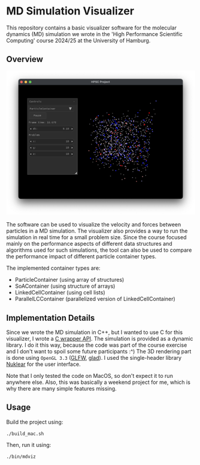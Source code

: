 # MD Simulation Visualizer

This repository contains a basic visualizer software for the molecular dynamics (MD) simulation we wrote in the 'High Performance Scientific Computing' course 2024/25 at the University of Hamburg.

## Overview
![image](media/screenshot.png)

The software can be used to visualize the velocity and forces between particles in a MD simulation. The visualizer also provides a way to run the simulation in real time for a small problem size. Since the course focused mainly on the performance aspects of different data structures and algorithms used for such simulations, the tool can also be used to compare the performance impact of different particle container types.

The implemented container types are:
- ParticleContainer (using array of structures)
- SoAContainer (using structure of arrays)
- LinkedCellContainer (using cell lists)
- ParallelLCContainer (parallelized version of LinkedCellContainer)

## Implementation Details
Since we wrote the MD simulation in C++, but I wanted to use C for this visualizer, I wrote a [C wrapper API](include/mdlib.h). The simulation is provided as a dynamic library. I do it this way, because the code was part of the course exercise and I don't want to spoil some future participants :^) The 3D rendering part is done using `OpenGL 3.3` ([GLFW](https://github.com/glfw/glfw), [glad](https://github.com/Dav1dde/glad)). I used the single-header library [Nuklear](https://github.com/Immediate-Mode-UI/Nuklear) for the user interface.

Note that I only tested the code on MacOS, so don't expect it to run anywhere else. Also, this was basically a weekend project for me, which is why there are many simple features missing.

## Usage
Build the project using:
```
./build_mac.sh
```

Then, run it using:
```
./bin/mdviz
```